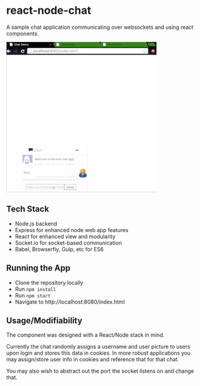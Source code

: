 # react-node-chat
A sample chat application communicating over websockets and using react components.


![Demo](https://github.com/dani5447/react-node-chat/blob/master/react-node-chat-demo.gif)

## Tech Stack
* Node.js backend
* Express for enhanced node web app features
* React for enhanced view and modularity
* Socket.io for socket-based communication
* Babel, Browserfiy, Gulp, etc for ES6

## Running the App
* Clone the repository locally
* Run `npm install`
* Run `npm start`
* Navigate to http://localhost:8080/index.html

## Usage/Modifiability
The component was designed with a React/Node stack in mind.

Currently the chat randomly assigns a username and user picture to users upon login and stores this data in cookies. In more robust applications you may assign/store user info in cookies and reference that for that chat.

You may also wish to abstract out the port the socket listens on and change that.
